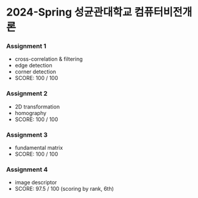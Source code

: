 # 2024-Spring 성균관대학교 컴퓨터비전개론

### Assignment 1
- cross-correlation & filtering
- edge detection
- corner detection
- SCORE: 100 / 100
### Assignment 2
- 2D transformation
- homography
- SCORE: 100 / 100
### Assignment 3
- fundamental matrix
- SCORE: 100 / 100
### Assignment 4
- image descriptor
- SCORE: 97.5 / 100 (scoring by rank, 6th)